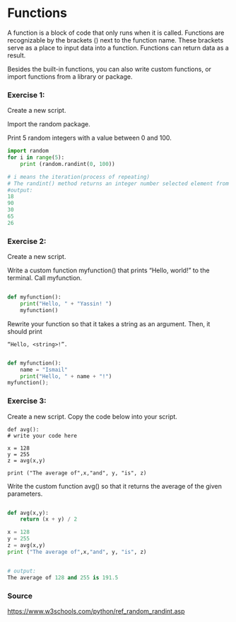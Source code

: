 # Functions

A function is a block of code that only runs when it is called. Functions are recognizable by the brackets () next to the function name. These brackets serve as a place to input data into a function.
Functions can return data as a result.

Besides the built-in functions, you can also write custom functions, or import functions from a library or package.

### Exercise 1:
Create a new script.

Import the random package.

Print 5 random integers with a value between 0 and 100.
```python
import random
for i in range(5):
    print (random.randint(0, 100))

# i means the iteration(process of repeating)
# The randint() method returns an integer number selected element from the specified range.
#output:
18
90
30
65
26
```


### Exercise 2:
Create a new script.

Write a custom function myfunction() that prints “Hello, world!” to the terminal. Call myfunction.

```python

def myfunction():
    print("Hello, " + "Yassin! ")
    myfunction()

```
Rewrite your function so that it takes a string as an argument. Then, it should print 

    “Hello, <string>!”.



```python

def myfunction():
    name = "Ismail"
    print("Hello, " + name + "!")
myfunction();  

```
### Exercise 3:
Create a new script.
Copy the code below into your script.

    def avg():
    # write your code here
 
    x = 128
    y = 255
    z = avg(x,y)

    print ("The average of",x,"and", y, "is", z)


Write the custom function avg() so that it returns the average of the given parameters.

```python

def avg(x,y):
    return (x + y) / 2

x = 128
y = 255
z = avg(x,y)
print ("The average of",x,"and", y, "is", z)


# output:
The average of 128 and 255 is 191.5
```
### Source

https://www.w3schools.com/python/ref_random_randint.asp